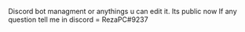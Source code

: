 Discord bot managment or anythings u can edit it. Its public now
If any question tell me in discord = RezaPC#9237
